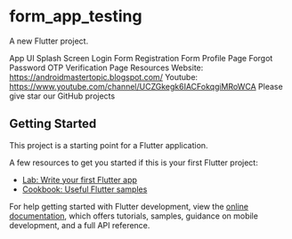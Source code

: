 # form_app_testing

A new Flutter project.

App UI
Splash Screen
Login Form
Registration Form
Profile Page
Forgot Password
OTP Verification Page
Resources
Website: https://androidmastertopic.blogspot.com/
Youtube: https://www.youtube.com/channel/UCZGkegk6IACFokqgiMRoWCA
Please give star our GitHub projects 

## Getting Started

This project is a starting point for a Flutter application.

A few resources to get you started if this is your first Flutter project:

- [Lab: Write your first Flutter app](https://docs.flutter.dev/get-started/codelab)
- [Cookbook: Useful Flutter samples](https://docs.flutter.dev/cookbook)

For help getting started with Flutter development, view the
[online documentation](https://docs.flutter.dev/), which offers tutorials,
samples, guidance on mobile development, and a full API reference.

